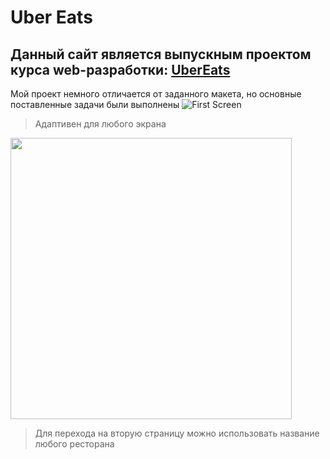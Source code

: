# Uber Eats
Данный сайт является выпускным проектом курса web-разработки: [UberEats](https://kartinub.netlify.app/ "Посмотрите на него")
--
Мой проект немного отличается от заданного макета, но основные поставленные задачи были выполнены
![First Screen](https://github.com/Kartiina/ScreenShots/blob/main/screenshots/first.png "first page")
> Адаптивен для любого экрана

<img src="https://github.com/Kartiina/ScreenShots/blob/main/screenshots/mobile.png" width="450"/>

> Для перехода на вторую страницу можно использовать название любого ресторана

